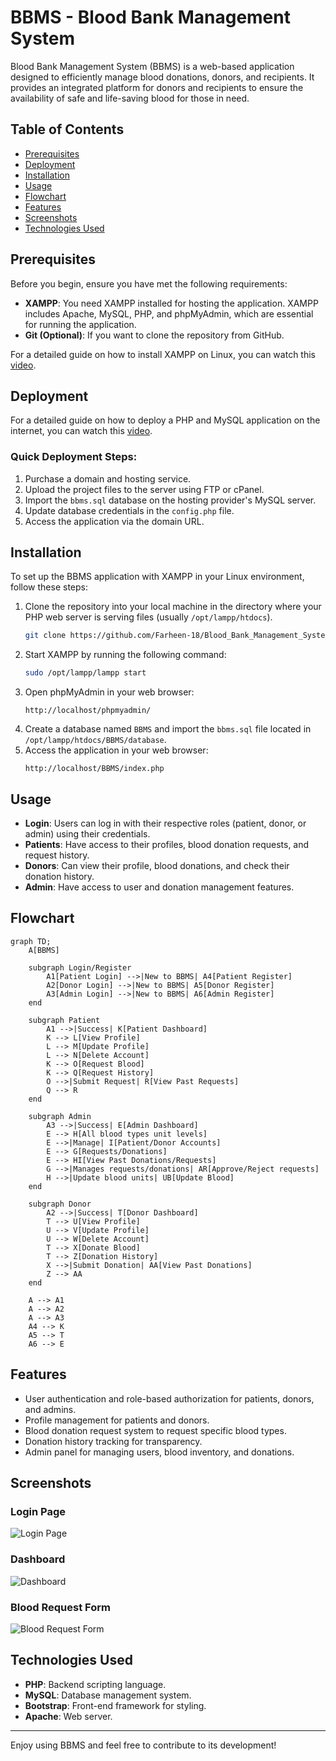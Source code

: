 # BBMS - Blood Bank Management System

Blood Bank Management System (BBMS) is a web-based application designed to efficiently manage blood donations, donors, and recipients. It provides an integrated platform for donors and recipients to ensure the availability of safe and life-saving blood for those in need.

## Table of Contents
- [Prerequisites](#prerequisites)
- [Deployment](#deployment)
- [Installation](#installation)
- [Usage](#usage)
- [Flowchart](#flowchart)
- [Features](#features)
- [Screenshots](#screenshots)
- [Technologies Used](#technologies-used)

## Prerequisites

Before you begin, ensure you have met the following requirements:

- **XAMPP**: You need XAMPP installed for hosting the application. XAMPP includes Apache, MySQL, PHP, and phpMyAdmin, which are essential for running the application.
- **Git (Optional)**: If you want to clone the repository from GitHub.

For a detailed guide on how to install XAMPP on Linux, you can watch this [video](https://www.youtube.com/watch?v=XoKUkdmfTZQ).

## Deployment

For a detailed guide on how to deploy a PHP and MySQL application on the internet, you can watch this [video](https://youtu.be/IbUmbYKY_Q4?si=1Od8XSaNmLZ8CRiY).

### Quick Deployment Steps:
1. Purchase a domain and hosting service.
2. Upload the project files to the server using FTP or cPanel.
3. Import the `bbms.sql` database on the hosting provider's MySQL server.
4. Update database credentials in the `config.php` file.
5. Access the application via the domain URL.

## Installation

To set up the BBMS application with XAMPP in your Linux environment, follow these steps:

1. Clone the repository into your local machine in the directory where your PHP web server is serving files (usually `/opt/lampp/htdocs`).
   ```bash
   git clone https://github.com/Farheen-18/Blood_Bank_Management_System
   ```
2. Start XAMPP by running the following command:
   ```bash
   sudo /opt/lampp/lampp start
   ```
3. Open phpMyAdmin in your web browser:
   ```
   http://localhost/phpmyadmin/
   ```
4. Create a database named `BBMS` and import the `bbms.sql` file located in `/opt/lampp/htdocs/BBMS/database`.
5. Access the application in your web browser:
   ```
   http://localhost/BBMS/index.php
   ```

## Usage

- **Login**: Users can log in with their respective roles (patient, donor, or admin) using their credentials.
- **Patients**: Have access to their profiles, blood donation requests, and request history.
- **Donors**: Can view their profile, blood donations, and check their donation history.
- **Admin**: Have access to user and donation management features.

## Flowchart

```mermaid
graph TD;
    A[BBMS]
    
    subgraph Login/Register
        A1[Patient Login] -->|New to BBMS| A4[Patient Register]
        A2[Donor Login] -->|New to BBMS| A5[Donor Register]
        A3[Admin Login] -->|New to BBMS| A6[Admin Register]
    end
    
    subgraph Patient
        A1 -->|Success| K[Patient Dashboard]
        K --> L[View Profile]
        L --> M[Update Profile]
        L --> N[Delete Account]
        K --> O[Request Blood]
        K --> Q[Request History]
        O -->|Submit Request| R[View Past Requests]
        Q --> R
    end
    
    subgraph Admin
        A3 -->|Success| E[Admin Dashboard]
        E --> H[All blood types unit levels]
        E -->|Manage| I[Patient/Donor Accounts]
        E --> G[Requests/Donations]
        E --> HI[View Past Donations/Requests]
        G -->|Manages requests/donations| AR[Approve/Reject requests]
        H -->|Update blood units| UB[Update Blood]
    end
    
    subgraph Donor
        A2 -->|Success| T[Donor Dashboard]
        T --> U[View Profile]
        U --> V[Update Profile]
        U --> W[Delete Account]
        T --> X[Donate Blood]
        T --> Z[Donation History]
        X -->|Submit Donation| AA[View Past Donations]
        Z --> AA
    end
    
    A --> A1
    A --> A2
    A --> A3
    A4 --> K
    A5 --> T
    A6 --> E
```

## Features

- User authentication and role-based authorization for patients, donors, and admins.
- Profile management for patients and donors.
- Blood donation request system to request specific blood types.
- Donation history tracking for transparency.
- Admin panel for managing users, blood inventory, and donations.

## Screenshots

### Login Page
![Login Page](IMG-20250331-WA0015.jpg)

### Dashboard
![Dashboard](IMG-20250331-WA0020.jpg)

### Blood Request Form
![Blood Request Form](IMG-20250331-WA0021.jpg)

## Technologies Used

- **PHP**: Backend scripting language.
- **MySQL**: Database management system.
- **Bootstrap**: Front-end framework for styling.
- **Apache**: Web server.

---

Enjoy using BBMS and feel free to contribute to its development!



